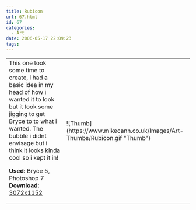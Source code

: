 ```yaml
---
title: Rubicon
url: 67.html
id: 67
categories:
  - Art
date: 2006-05-17 22:09:23
tags:
---
```


<table width="100%" cellspacing="0" cellpadding="0" border="0">
<tr>
<td>This one took some time to create, i had a basic idea in my head of how i wanted it to look but it took some jigging to get Bryce to to what i wanted. The bubble i didnt envisage but i think it looks kinda cool so i kept it in!

<span style="font-weight: bold">Used:</span> Bryce 5, Photoshop 7
<span style="font-weight: bold">Download:</span> [3072x1152](https://www.mikecann.co.uk/Images/Art-Full/Rubicon.jpg)</td>
<td>![Thumb](https://www.mikecann.co.uk/Images/Art-Thumbs/Rubicon.gif "Thumb")</td>
</tr>
</table>